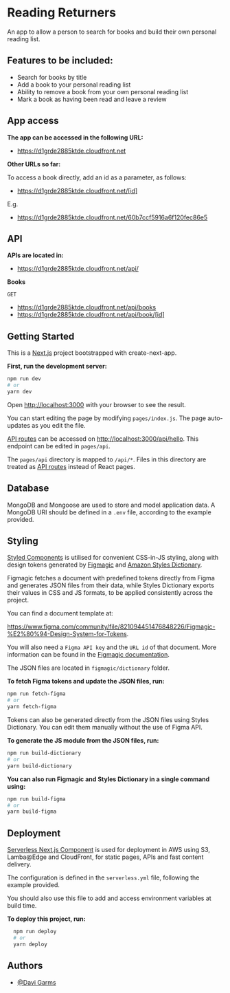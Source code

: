 # Reading Returners

An app to allow a person to search for books and build their own personal reading list.

## Features to be included:

- Search for books by title
- Add a book to your personal reading list
- Ability to remove a book from your own personal reading list
- Mark a book as having been read and leave a review

## App access

**The app can be accessed in the following URL:**

- https://d1grde2885ktde.cloudfront.net

**Other URLs so far:**

To access a book directly, add an id as a parameter, as follows:

- https://d1grde2885ktde.cloudfront.net/[id]

E.g.

- https://d1grde2885ktde.cloudfront.net/60b7ccf5916a6f120fec86e5

## API

**APIs are located in:**

- https://d1grde2885ktde.cloudfront.net/api/

**Books**

`GET`

- https://d1grde2885ktde.cloudfront.net/api/books
- https://d1grde2885ktde.cloudfront.net/api/book/[id]

## Getting Started

This is a [Next.js](https://nextjs.org/ 'Next.js') project bootstrapped with create-next-app.

**First, run the development server:**

```bash
npm run dev
# or
yarn dev
```

Open [http://localhost:3000](http://localhost:3000) with your browser to see the result.

You can start editing the page by modifying `pages/index.js`. The page auto-updates as you edit the file.

[API routes](https://nextjs.org/docs/api-routes/introduction) can be accessed on [http://localhost:3000/api/hello](http://localhost:3000/api/). This endpoint can be edited in `pages/api`.

The `pages/api` directory is mapped to `/api/*`. Files in this directory are treated as [API routes](https://nextjs.org/docs/api-routes/introduction) instead of React pages.

## Database

MongoDB and Mongoose are used to store and model application data. A MongoDB URI should be defined in a `.env` file, according to the example provided.

## Styling

[Styled Components](https://styled-components.com/ 'Styled Components') is utilised for convenient CSS-in-JS styling, along with design tokens generated by [Figmagic](https://github.com/mikaelvesavuori/figmagic 'Figmagic') and [Amazon Styles Dictionary](https://amzn.github.io/style-dictionary/ 'Styles Dictionary').

Figmagic fetches a document with predefined tokens directly from Figma and generates JSON files from their data, while Styles Dictionary exports their values in CSS and JS formats, to be applied consistently across the project.

You can find a document template at:

https://www.figma.com/community/file/821094451476848226/Figmagic-%E2%80%94-Design-System-for-Tokens.

You will also need a `Figma API key` and the `URL id` of that document. More information can be found in the [Figmagic documentation](https://github.com/mikaelvesavuori/figmagic 'Figmagic documentation').

The JSON files are located in `figmagic/dictionary` folder.

**To fetch Figma tokens and update the JSON files, run:**

```bash
npm run fetch-figma
# or
yarn fetch-figma
```

Tokens can also be generated directly from the JSON files using Styles Dictionary. You can edit them manually without the use of Figma API.

**To generate the JS module from the JSON files, run:**

```bash
npm run build-dictionary
# or
yarn build-dictionary
```

**You can also run Figmagic and Styles Dictionary in a single command using:**

```bash
npm run build-figma
# or
yarn build-figma
```

## Deployment

[Serverless Next.js Component](https://github.com/serverless-nextjs/serverless-next.js 'Serverless Next.js Component') is used for deployment in AWS using S3, Lamba@Edge and CloudFront, for static pages, APIs and fast content delivery.

The configuration is defined in the `serverless.yml` file, following the example provided.

You should also use this file to add and access environment variables at build time.

**To deploy this project, run:**

```bash
  npm run deploy
  # or
  yarn deploy
```

## Authors

- [@Davi Garms](https://www.github.com/davigarms)
